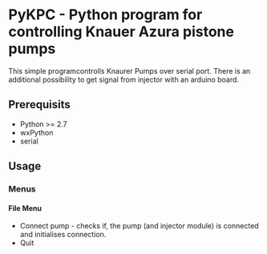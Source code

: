 # PyKPC - Python program for controlling Knauer Azura pistone pumps

This simple programcontrolls Knaurer Pumps over serial port. There is an additional
possibility to get signal from injector with an arduino board.

## Prerequisits
* Python >= 2.7
* wxPython
* serial

## Usage

### Menus

#### File Menu

* Connect pump - checks if, the pump (and injector module) is connected and initialises
connection.
* Quit
